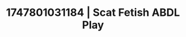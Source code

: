 ---
categories:
- Fantasy lover
- Ass worship
- Subtle dominance
- Sensual choreography
- Tan line fetish
image: /assets/images/1747801031184.jpg
layout: post
seo:
  description: Featured content with artistic ABDL Play, Scat Fetish. HD images available.
  keywords: ABDL Play, Scat Fetish
  og_image: /assets/images/1747801031184.jpg
  schema_type: VisualArtwork
tags:
- ABDL Play
- '#1747801031184'
- Scat Fetish
title: 1747801031184 | Scat Fetish ABDL Play
---